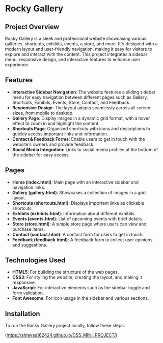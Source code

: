 # Rocky Gallery

## Project Overview

Rocky Gallery is a sleek and professional website showcasing various galleries, shortcuts, exhibits, events, a store, and more. It's designed with a modern layout and user-friendly navigation, making it easy for visitors to explore and interact with the content. This project integrates a sidebar menu, responsive design, and interactive features to enhance user experience.

## Features

- **Interactive Sidebar Navigation**: The website features a sliding sidebar menu for easy navigation between different pages such as Gallery, Shortcuts, Exhibits, Events, Store, Contact, and Feedback.
- **Responsive Design**: The layout adapts seamlessly across all screen sizes, from mobile to desktop.
- **Gallery Page**: Display images in a dynamic grid format, with a hover effect to zoom in and highlight the content.
- **Shortcuts Page**: Organized shortcuts with icons and descriptions to quickly access important links and information.
- **Contact & Feedback Forms**: Enable users to get in touch with the website's owners and provide feedback.
- **Social Media Integration**: Links to social media profiles at the bottom of the sidebar for easy access.
  
## Pages

- **Home (index.html)**: Main page with an interactive sidebar and navigation links.
- **Gallery (gallery.html)**: Showcases a collection of images in a grid layout.
- **Shortcuts (shortcuts.html)**: Displays important links as clickable shortcuts.
- **Exhibits (exhibits.html)**: Information about different exhibits.
- **Events (events.html)**: List of upcoming events with brief details.
- **Store (store.html)**: A simple store page where users can view and purchase items.
- **Contact (contact.html)**: A contact form for users to get in touch.
- **Feedback (feedback.html)**: A feedback form to collect user opinions and suggestions.

## Technologies Used

- **HTML5**: For building the structure of the web pages.
- **CSS3**: For styling the website, creating the layout, and making it responsive.
- **JavaScript**: For interactive elements such as the sidebar toggle and form validation.
- **Font Awesome**: For icon usage in the sidebar and various sections.

## Installation

To run the Rocky Gallery project locally, follow these steps:

(https://shreyas162424.github.io/CSS_MINI_PROJECT/)

  

